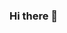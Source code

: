 ### Hi there 👋

<!--
**diegocumbe1/diegocumbe1** is a ✨ _special_ ✨ repository because its `README.md` (this file) appears on your GitHub profile.

Here are some ideas to get you started:

- 🔭 I’m currently working on ...
- 🌱 I’m currently learning ...
- 👯 I’m looking to collaborate on ...
- 🤔 I’m looking for help with ...![emoji](https://user-images.githubusercontent.com/22597429/160909322-8fede93e-5194-47bd-ae1c-95da68c329e2.jpeg)

- 💬 Ask me about ...
- 📫 How to reach me: ...
- 😄 Pronouns: ...
- ⚡ Fun fact: ...
-->

